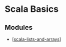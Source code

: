 Scala Basics
===

Modules
---

- [[scala-lists-and-arrays]]

[//begin]: # "Autogenerated link references for markdown compatibility"
[scala-lists-and-arrays]: scala-lists-and-arrays.md "Scala Lists and Arrays"
[//end]: # "Autogenerated link references"